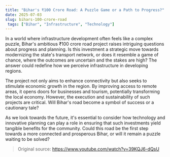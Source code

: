 ```yaml
---
title: "Bihar's ₹100 Crore Road: A Puzzle Game or a Path to Progress?"
date: 2025-07-03
slug: bihars-100-crore-road
 tags: ["Bihar", "Infrastructure", "Technology"]
---
```


In a world where infrastructure development often feels like a complex puzzle, Bihar's ambitious ₹100 crore road project raises intriguing questions about progress and planning. Is this investment a strategic move towards modernizing the state's transport network, or does it resemble a game of chance, where the outcomes are uncertain and the stakes are high? The answer could redefine how we perceive infrastructure in developing regions.

The project not only aims to enhance connectivity but also seeks to stimulate economic growth in the region. By improving access to remote areas, it opens doors for businesses and tourism, potentially transforming the local economy. However, the execution and sustainability of such projects are critical. Will Bihar's road become a symbol of success or a cautionary tale?

As we look towards the future, it's essential to consider how technology and innovative planning can play a role in ensuring that such investments yield tangible benefits for the community. Could this road be the first step towards a more connected and prosperous Bihar, or will it remain a puzzle waiting to be solved?
> Original source: https://www.youtube.com/watch?v=39KQJ6-dQsU